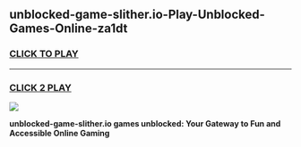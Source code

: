 
## unblocked-game-slither.io-Play-Unblocked-Games-Online-za1dt
<h3>
<a href="https://premium76.site?title=unblocked-game-slither.io&ref=24A">CLICK TO PLAY</a></h3>
<hr>

<h3>
<a href="https://premium76.site?title=unblocked-game-slither.io&ref=24A">CLICK 2 PLAY</a>
  
</h3>

<a href="https://premium76.site?title=unblocked-game-slither.io&ref=24A"><img src="https://clearcache.store/games.png"></a>


**unblocked-game-slither.io games unblocked: Your Gateway to Fun and Accessible Online Gaming**

